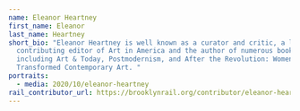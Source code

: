 ```yaml
---
name: Eleanor Heartney
first_name: Eleanor
last_name: Heartney
short_bio: "Eleanor Heartney is well known as a curator and critic, a long-time
  contributing editor of Art in America and the author of numerous books,
  including Art & Today, Postmodernism, and After the Revolution: Women Who
  Transformed Contemporary Art. "
portraits:
  - media: 2020/10/eleanor-heartney
rail_contributor_url: https://brooklynrail.org/contributor/eleanor-heartney
---
```

